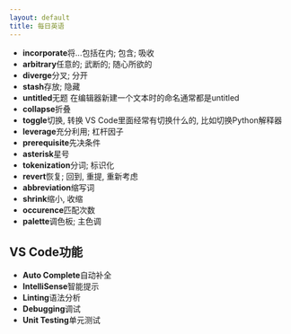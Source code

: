 ```yaml
---
layout: default
title: 每日英语
---
```



- **incorporate**将...包括在内; 包含; 吸收
- **arbitrary**任意的; 武断的; 随心所欲的
- **diverge**分叉; 分开
- **stash**存放; 隐藏
- **untitled**无题 在编辑器新建一个文本时的命名通常都是untitled
- **collapse**折叠
- **toggle**切换, 转换 VS Code里面经常有切换什么的, 比如切换Python解释器
- **leverage**充分利用; 杠杆因子
- **prerequisite**先决条件
- **asterisk**星号
- **tokenization**分词; 标识化
- **revert**恢复; 回到, 重提, 重新考虑
- **abbreviation**缩写词
- **shrink**缩小, 收缩
- **occurence**匹配次数
- **palette**调色板; 主色调
## VS Code功能
- **Auto Complete**自动补全
- **IntelliSense**智能提示
- **Linting**语法分析
- **Debugging**调试
- **Unit Testing**单元测试



